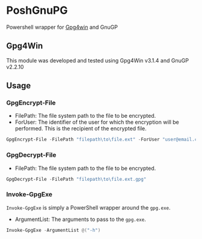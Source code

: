 # PoshGnuPG

Powershell wrapper for [Gpg4win](https://www.gpg4win.org/) and GnuGP

## Gpg4Win

This module was developed and tested using Gpg4Win v3.1.4 and GnuGP v2.2.10

## Usage

### GpgEncrypt-File

* FilePath: The file system path to the file to be encrypted.
* ForUser: The identifier of the user for which the encryption will be performed. This is the recipient of the encrypted file.

```powershell
GpgEncrypt-File -FilePath "filepath\to\file.ext" -ForUser "user@email.com"
```

### GpgDecrypt-File

* FilePath: The file system path to the file to be encrypted.

```powershell
GpgDecrypt-File -FilePath "filepath\to\file.ext.gpg"
```

### Invoke-GpgExe

`Invoke-GpgExe` is simply a PowerShell wrapper around the `gpg.exe`.

* ArgumentList: The arguments to pass to the `gpg.exe`.

```powershell
Invoke-GpgExe -ArgumentList @("-h")
```
